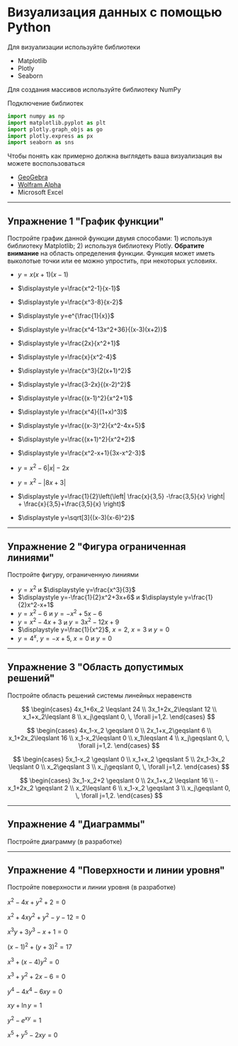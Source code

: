 # Визуализация данных с помощью Python

Для визуализации используйте библиотеки
* Matplotlib
* Plotly
* Seaborn


Для создания массивов используйте библиотеку NumPy

Подключение библиотек
```python
import numpy as np
import matplotlib.pyplot as plt
import plotly.graph_objs as go
import plotly.express as px
import seaborn as sns
```

Чтобы понять как примерно должна выглядеть ваша визуализация вы можете воспользоваться 

* [GeoGebra](https://www.geogebra.org/)
* [Wolfram Alpha](https://www.wolframalpha.com/)
* Microsoft Excel

---

## Упражнение 1 "График функции"

Постройте график данной функции двумя способами: 1) используя библиотеку Matplotlib; 2) используя библиотеку Plotly. **Обратите внимание** на область определения функции. Функция может иметь выколотые точки или ее можно упростить, при некоторых условиях. 

* $\displaystyle y=x(x+1)(x-1)$
* $\displaystyle y=\frac{x^2-1}{x-1}$
* $\displaystyle y=\frac{x^3-8}{x-2}$

* $\displaystyle y=e^{\frac{1}{x}}$
* $\displaystyle y=\frac{x^4-13x^2+36}{(x-3)(x+2)}$
* $\displaystyle y=\frac{2x}{x^2+1}$
* $\displaystyle y=\frac{x}{x^2-4}$
* $\displaystyle y=\frac{x^3}{2(x+1)^2}$
* $\displaystyle y=\frac{3-2x}{(x-2)^2}$
* $\displaystyle y=\frac{(x-1)^2}{x^2+1}$
* $\displaystyle y=\frac{x^4}{(1+x)^3}$
* $\displaystyle y=\frac{(x-3)^2}{x^2-4x+5}$
* $\displaystyle y=\frac{(x+1)^2}{x^2+2}$
* $\displaystyle y=\frac{x^2-x+1}{3x-x^2-3}$
* $\displaystyle y=x^2-6|x|-2x$
* $\displaystyle y=x^2-|8x+3|$
* $\displaystyle y=\frac{1}{2}\left(\left| \frac{x}{3,5} -\frac{3,5}{x} \right| + \frac{x}{3,5}+\frac{3,5}{x} \right)$
* $\displaystyle y=\sqrt[3]{(x-3)(x-6)^2}$

---

## Упражнение 2 "Фигура ограниченная линиями"

Постройте фигуру, ограниченную линиями

* $\displaystyle y=x^2$ и $\displaystyle y=\frac{x^3}{3}$
* $\displaystyle y=-\frac{1}{2}x^2+3x+6$ и $\displaystyle y=\frac{1}{2}x^2-x+1$
* $\displaystyle y=x^2-6$ и $\displaystyle y=-x^2+5x-6$
* $\displaystyle y=x^2-4x+3$ и $\displaystyle y=3x^2-12x+9$
* $\displaystyle y=\frac{1}{x^2}$, $x=2$, $x=3$ и $y=0$
* $\displaystyle y=4^x$, $y=-x+5$, $x=0$ и $y=0$

---

## Упражнение 3 "Область допустимых решений"

Постройте область решений системы линейных неравенств
 
$$
 \begin{cases}
   4x_1+6x_2 \leqslant 24 
   \\
   3x_1+2x_2\leqslant 12
   \\
   x_1+x_2\leqslant 8
   \\
   x_j\geqslant 0, \, \forall j=1,2.
 \end{cases}
$$
 
$$
\begin{cases}
   4x_1-x_2 \geqslant 0 
   \\
   2x_1+x_2\geqslant 6
   \\
   x_1+2x_2\leqslant 16
   \\
   x_1-x_2\leqslant 0
   \\
   x_1\leqslant 4
   \\
   x_j\geqslant 0, \, \forall j=1,2.
 \end{cases}
 $$

$$
\begin{cases}
   5x_1-x_2 \geqslant 0 
   \\
   x_1+x_2 \geqslant 5
   \\
   2x_1-3x_2 \leqslant 0
   \\
   x_2\geqslant 3
   \\
   x_j\geqslant 0, \, \forall j=1,2.
\end{cases}
$$

$$
\begin{cases}
   3x_1-x_2+2 \geqslant 0 
   \\
   2x_1+x_2 \leqslant 16
   \\
   -x_1+2x_2 \geqslant 2
   \\
   x_2\leqslant 6
   \\
   x_1-x_2 \geqslant 3
   \\
   x_j\geqslant 0, \, \forall j=1,2.
\end{cases}
$$

---

## Упражнение 4 "Диаграммы"

Постройте диаграмму (в разработке)

---

## Упражнение 4 "Поверхности и линии уровня"

Постройте поверхности и линии уровня (в разработке)
     
 $x^2-4x+y^2+2=0$

 $x^2+4xy^2+y^2-y-12=0$

 $x^3y+3y^3-x+1=0$

 $(x-1)^2+(y+3)^2=17$

 $x^3+(x-4)y^2=0$

 $x^3+y^2+2x-6=0$

 $y^4-4x^4-6xy=0$

 $xy+\ln y=1$

 $y^2-e^{xy}=1$

 $x^5+y^5-2xy=0$
 